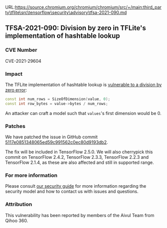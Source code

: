URL:https://source.chromium.org/chromium/chromium/src/+/main:third_party\tflite\src\tensorflow\security\advisory\tfsa-2021-090.md
## TFSA-2021-090: Division by zero in TFLite's implementation of hashtable lookup

### CVE Number
CVE-2021-29604

### Impact
The TFLite implementation of hashtable lookup is [vulnerable to a division by
zero
error](https://github.com/tensorflow/tensorflow/blob/1a8e885b864c818198a5b2c0cbbeca5a1e833bc8/tensorflow/lite/kernels/hashtable_lookup.cc#L114-L115):

```cc
const int num_rows = SizeOfDimension(value, 0);
const int row_bytes = value->bytes / num_rows;
```

An attacker can craft a model such that `values`'s first dimension would be 0.

### Patches
We have patched the issue in GitHub commit
[5117e0851348065ed59c991562c0ec80d9193db2](https://github.com/tensorflow/tensorflow/commit/5117e0851348065ed59c991562c0ec80d9193db2).

The fix will be included in TensorFlow 2.5.0. We will also cherrypick this
commit on TensorFlow 2.4.2, TensorFlow 2.3.3, TensorFlow 2.2.3 and TensorFlow
2.1.4, as these are also affected and still in supported range.

### For more information
Please consult [our security
guide](https://github.com/tensorflow/tensorflow/blob/master/SECURITY.md) for
more information regarding the security model and how to contact us with issues
and questions.

### Attribution
This vulnerability has been reported by members of the Aivul Team from Qihoo
360.
